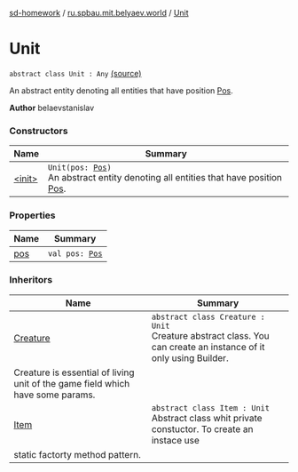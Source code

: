 [sd-homework](../../index.md) / [ru.spbau.mit.belyaev.world](../index.md) / [Unit](.)

# Unit

`abstract class Unit : Any` [(source)](https://github.com/StasBel/sd-homework/blob/Roguelike/src/main/kotlin/ru/spbau/mit/belyaev/world/Unit.kt#L7)

An abstract entity denoting all entities that have position [Pos](../-pos/index.md).

**Author**
belaevstanislav

### Constructors

| Name | Summary |
|---|---|
| [&lt;init&gt;](-init-.md) | `Unit(pos: `[`Pos`](../-pos/index.md)`)`<br>An abstract entity denoting all entities that have position [Pos](../-pos/index.md). |

### Properties

| Name | Summary |
|---|---|
| [pos](pos.md) | `val pos: `[`Pos`](../-pos/index.md) |

### Inheritors

| Name | Summary |
|---|---|
| [Creature](../-creature/index.md) | `abstract class Creature : Unit`<br>Creature abstract class. You can create an instance of it only using Builder.
Creature is essential of living unit of the game field which have some params. |
| [Item](../-item/index.md) | `abstract class Item : Unit`<br>Abstract class whit private constuctor. To create an instace use
static factorty method pattern. |
